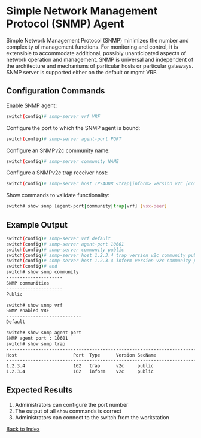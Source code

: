 # Simple Network Management Protocol (SNMP) Agent 

Simple Network Management Protocol (SNMP) minimizes the number and complexity of management functions. For monitoring and control, it is extensible to accommodate additional, possibly unanticipated aspects of network operation and management. SNMP is universal and independent of the architecture and mechanisms of particular hosts or particular gateways. SNMP server is supported either on the default or mgmt VRF. 

## Configuration Commands

Enable SNMP agent: 

```bash
switch(config)# snmp-server vrf VRF
```

Configure the port to which the SNMP agent is bound: 

```bash
switch(config)# snmp-server agent-port PORT
```

Configure an SNMPv2c community name: 

```bash
switch(config)# snmp-server community NAME
```

Configure a SNMPv2c trap receiver host: 

```bash
switch(config)# snmp-server host IP-ADDR <trap|inform> version v2c [community NAME]
```

Show commands to validate functionality:  

```bash
switch# show snmp [agent-port|community|trap|vrf] [vsx-peer]
```

## Example Output 

```bash
switch(config)# snmp-server vrf default
switch(config)# snmp-server agent-port 10601
switch(config)# snmp-server community public
switch(config)# snmp-server host 1.2.3.4 trap version v2c community public
switch(config)# snmp-server host 1.2.3.4 inform version v2c community public
switch(config)# end
switch# show snmp community
---------------------
SNMP communities
---------------------
Public

switch# show snmp vrf
SNMP enabled VRF
----------------------------
Default

switch# show snmp agent-port
SNMP agent port : 10601
switch# show snmp trap
------------------------------------------------------------------------------------------
Host                     Port  Type      Version SecName                         vrf
------------------------------------------------------------------------------------------
1.2.3.4                  162   trap      v2c     public                        default
1.2.3.4                  162   inform    v2c     public                        default
```

## Expected Results 

1. Administrators can configure the port number
2. The output of all `show` commands is correct
3. Administrators can connect to the switch from the workstation 

[Back to Index](../index.md)